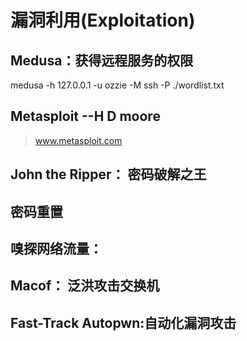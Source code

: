 # 漏洞利用(Exploitation)
## Medusa：获得远程服务的权限
medusa -h 127.0.0.1 -u ozzie -M ssh -P ./wordlist.txt
## Metasploit --H D moore
> www.metasploit.com
> 
## John the Ripper： 密码破解之王

## 密码重置

## 嗅探网络流量：

## Macof： 泛洪攻击交换机

## Fast-Track Autopwn:自动化漏洞攻击
